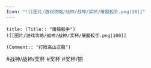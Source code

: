 ```yaml
---
Icon: "![[图片/游戏攻略/战神/战神/奖杯/屠龍殺手.png|30]]"
---
```

```ad-common-bronze-trophy
title: (Title:: "屠龍殺手")
![[图片/游戏攻略/战神/战神/奖杯/屠龍殺手.png|100]]

(Comment:: "打敗高山之龍")
```

#战神/战神/奖杯 #奖杯 #奖杯/铜
